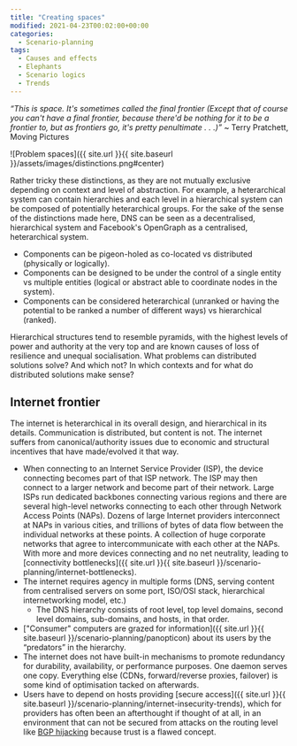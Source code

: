 ```yaml
---
title: "Creating spaces"
modified: 2021-04-23T00:02:00+00:00
categories:
  - Scenario-planning
tags:
  - Causes and effects
  - Elephants
  - Scenario logics
  - Trends
---
```

 _“This is space. It's sometimes called the final frontier (Except that of course you can't have a final frontier, because there'd be nothing for it to be a frontier to, but as frontiers go, it's pretty penultimate . . .)”_ ~ Terry Pratchett, Moving Pictures 

![Problem spaces]({{ site.url }}{{ site.baseurl }}/assets/images/distinctions.png#center)

Rather tricky these distinctions, as they are not mutually exclusive depending on context and level of abstraction. For example, a heterarchical system can contain hierarchies and each level in a hierarchical system can be composed of potentially heterarchical groups. For the sake of the sense of the distinctions made here, DNS can be seen as a decentralised, hierarchical system and Facebook's OpenGraph as a centralised, heterarchical system.

* Components can be pigeon-holed as co-located vs distributed (physically or logically).
* Components can be designed to be under the control of a single entity vs multiple entities (logical or abstract able to coordinate nodes in the system).
* Components can be considered heterarchical (unranked or having the potential to be ranked a number of different ways) vs hierarchical (ranked).

Hierarchical structures tend to resemble pyramids, with the highest levels of power and authority at the very top and are known causes of loss of resilience and unequal socialisation. What problems can distributed solutions solve? And which not? In which contexts and for what do distributed solutions make sense? 

## Internet frontier

The internet is heterarchical in its overall design, and hierarchical in its details. Communication is distributed, but content is not. The internet suffers from canonical/authority issues due to economic and structural incentives that have made/evolved it that way.

* When connecting to an Internet Service Provider (ISP), the device connecting becomes part of that ISP network. The ISP may then connect to a larger network and become part of their network. Large ISPs run dedicated backbones connecting various regions and there are several high-level networks connecting to each other through Network Access Points (NAPs). Dozens of large Internet providers interconnect at NAPs in various cities, and trillions of bytes of data flow between the individual networks at these points. A collection of huge corporate networks that agree to intercommunicate with each other at the NAPs. With more and more devices connecting and no net neutrality, leading to [connectivity bottlenecks]({{ site.url }}{{ site.baseurl }}/scenario-planning/internet-bottlenecks).
* The internet requires agency in multiple forms (DNS, serving content from centralised servers on some port, ISO/OSI stack, hierarchical internetworking model, etc.)
    * The DNS hierarchy consists of root level, top level domains, second level domains, sub-domains, and hosts, in that order.
* ["Consumer" computers are grazed for information]({{ site.url }}{{ site.baseurl }}/scenario-planning/panopticon) about its users by the “predators” in the hierarchy.
* The internet does not have built-in mechanisms to promote redundancy for durability, availability, or performance purposes. One daemon serves one copy. Everything else (CDNs, forward/reverse proxies, failover) is some kind of optimisation tacked on afterwards.
* Users have to depend on hosts providing [secure access]({{ site.url }}{{ site.baseurl }}/scenario-planning/internet-insecurity-trends), which for providers has often been an afterthought if thought of at all, in an environment that can not be secured from attacks on the routing level like [BGP hijacking](https://tymyrddin.gitbook.io/orchard/snapping-us-some-dark-matter/network-attacks/hijack-bgp) because trust is a flawed concept.


